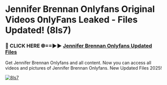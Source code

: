 # Jennifer Brennan Onlyfans Original Videos 0nlyFans Leaked - Files Updated! (8ls7)

<h3>🔴 CLICK HERE 🌐==►► <a href="https://tinyurl.com/2wckxsce" rel="nofollow">Jennifer Brennan Onlyfans Updated Files</a></h3>

Get Jennifer Brennan Onlyfans and all content. Now you can access all videos and pictures of Jennifer Brennan Onlyfans. New Updated Files 2025!

[![8ls7](https://i.imgur.com/AFduVYN.gif)](https://tinyurl.com/2wckxsce)
